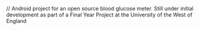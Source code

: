 // Android project for an open source blood glucose meter. Still under initial development as part of a Final Year Project at the University of the West of England
